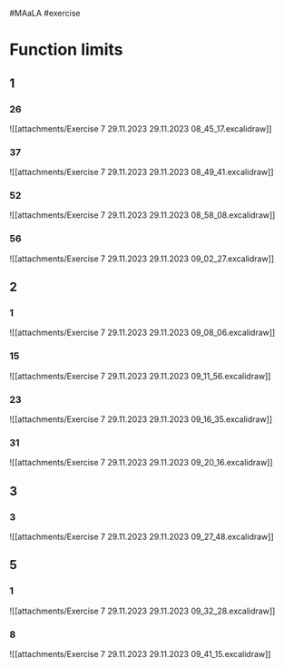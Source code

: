 #MAaLA #exercise 


# Function limits
## 1
### 26
![[attachments/Exercise 7 29.11.2023 29.11.2023 08_45_17.excalidraw]]

### 37
![[attachments/Exercise 7 29.11.2023 29.11.2023 08_49_41.excalidraw]]

### 52
![[attachments/Exercise 7 29.11.2023 29.11.2023 08_58_08.excalidraw]]

### 56
![[attachments/Exercise 7 29.11.2023 29.11.2023 09_02_27.excalidraw]]

## 2
### 1
![[attachments/Exercise 7 29.11.2023 29.11.2023 09_08_06.excalidraw]]

### 15
![[attachments/Exercise 7 29.11.2023 29.11.2023 09_11_56.excalidraw]]

### 23
![[attachments/Exercise 7 29.11.2023 29.11.2023 09_16_35.excalidraw]]

### 31
![[attachments/Exercise 7 29.11.2023 29.11.2023 09_20_16.excalidraw]]

## 3
### 3
![[attachments/Exercise 7 29.11.2023 29.11.2023 09_27_48.excalidraw]]

## 5
### 1
![[attachments/Exercise 7 29.11.2023 29.11.2023 09_32_28.excalidraw]]

### 8
![[attachments/Exercise 7 29.11.2023 29.11.2023 09_41_15.excalidraw]]